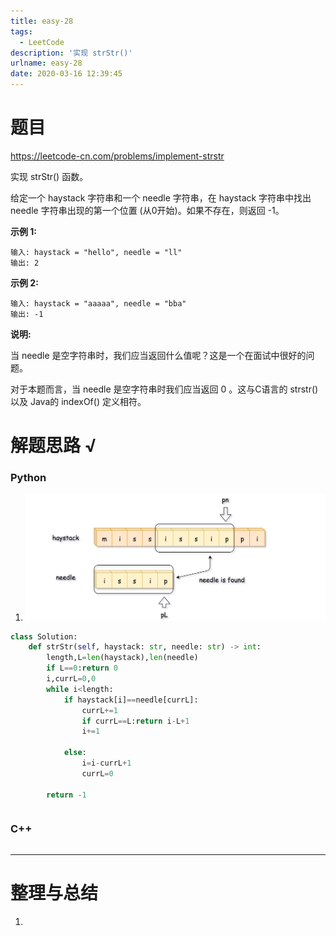 ```yaml
---
title: easy-28
tags:
  - LeetCode
description: '实现 strStr()'
urlname: easy-28
date: 2020-03-16 12:39:45
---
```


# 题目

https://leetcode-cn.com/problems/implement-strstr

实现 strStr() 函数。

给定一个 haystack 字符串和一个 needle 字符串，在 haystack 字符串中找出 needle 字符串出现的第一个位置 (从0开始)。如果不存在，则返回  -1。

**示例 1:**

```
输入: haystack = "hello", needle = "ll"
输出: 2
```


**示例 2:**

```
输入: haystack = "aaaaa", needle = "bba"
输出: -1
```


**说明:**

当 needle 是空字符串时，我们应当返回什么值呢？这是一个在面试中很好的问题。

对于本题而言，当 needle 是空字符串时我们应当返回 0 。这与C语言的 strstr() 以及 Java的 indexOf() 定义相符。

# 解题思路 √

### Python

1. ![fig](easy-28/match.png)

```python
class Solution:
    def strStr(self, haystack: str, needle: str) -> int:
        length,L=len(haystack),len(needle)
        if L==0:return 0
        i,currL=0,0
        while i<length:
            if haystack[i]==needle[currL]:
                currL+=1
                if currL==L:return i-L+1
                i+=1
                
            else:
                i=i-currL+1
                currL=0

        return -1
```


```python

```



### C++

```cpp

```

---



# 整理与总结

1. 

